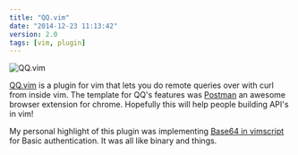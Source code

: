 ```yaml
---
title: "QQ.vim"
date: "2014-12-23 11:13:42"
version: 2.0
tags: [vim, plugin]
---
```


![QQ.vim](/images/qq.png)

[QQ.vim](https://github.com/nicwest/QQ.vim) is a plugin for vim that lets you do
remote queries over with curl from inside vim. The template for QQ's features
was [Postman](http://www.getpostman.com/) an awesome browser extension for
chrome. Hopefully this will help people building API's in vim!

My personal highlight of this plugin was implementing 
[Base64 in vimscript](https://github.com/nicwest/QQ.vim/blob/c35c43c6c0fd38e6298ebb95bbc79908334a9210/autoload/QQ/utils.vim#L26-L75)
for Basic authentication. It was all like binary and things.
